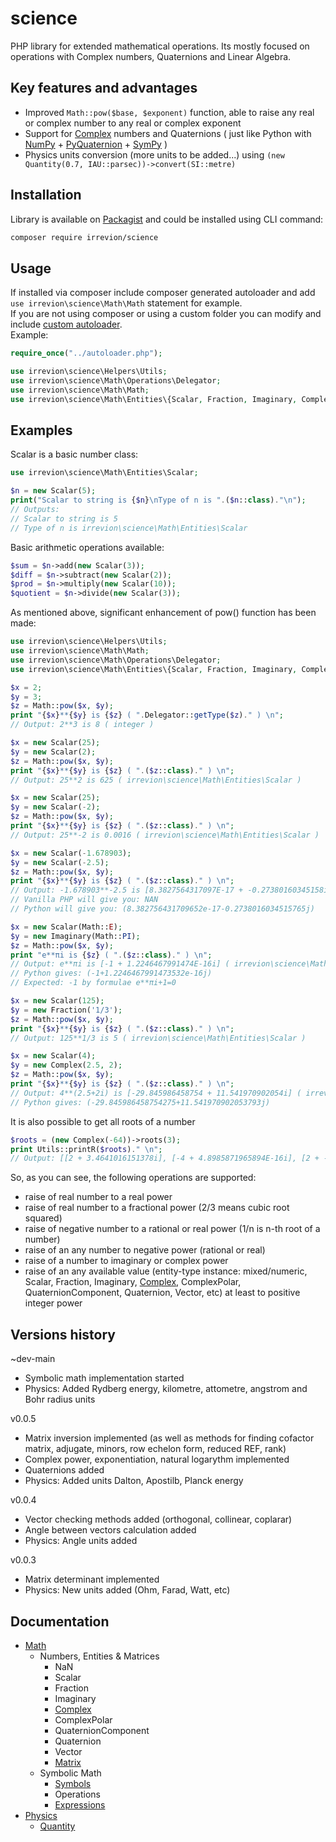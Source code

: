 # science
PHP library for extended mathematical operations. Its mostly focused on operations with Complex numbers, Quaternions and Linear Algebra.

## Key features and advantages
- Improved `Math::pow($base, $exponent)` function, able to raise any real or complex number to any real or complex exponent
- Support for [Complex](docs/Math/Entities/Complex.md) numbers and Quaternions ( just like Python with [NumPy](https://numpy.org/) + [PyQuaternion](http://kieranwynn.github.io/pyquaternion/) + [SymPy](https://www.sympy.org/) )
- Physics units conversion (more units to be added...) using `(new Quantity(0.7, IAU::parsec))->convert(SI::metre)`

## Installation
Library is available on [Packagist](https://packagist.org/packages/irrevion/science) and could be installed using CLI command:
```bash
composer require irrevion/science
```

## Usage
If installed via composer include composer generated autoloader and add `use irrevion\science\Math\Math` statement for example.  
If you are not using composer or using a custom folder you can modify and include [custom autoloader](https://github.com/irrevion/science/blob/main/dev/autoloader.php).  
Example:
```php
require_once("../autoloader.php");

use irrevion\science\Helpers\Utils;
use irrevion\science\Math\Operations\Delegator;
use irrevion\science\Math\Math;
use irrevion\science\Math\Entities\{Scalar, Fraction, Imaginary, Complex};
```

## Examples
Scalar is a basic number class:
```php
use irrevion\science\Math\Entities\Scalar;

$n = new Scalar(5);
print("Scalar to string is {$n}\nType of n is ".($n::class)."\n");
// Outputs:
// Scalar to string is 5
// Type of n is irrevion\science\Math\Entities\Scalar
```
Basic arithmetic operations available:
```php
$sum = $n->add(new Scalar(3));
$diff = $n->subtract(new Scalar(2));
$prod = $n->multiply(new Scalar(10));
$quotient = $n->divide(new Scalar(3));
```
As mentioned above, significant enhancement of pow() function has been made:
```php
use irrevion\science\Helpers\Utils;
use irrevion\science\Math\Math;
use irrevion\science\Math\Operations\Delegator;
use irrevion\science\Math\Entities\{Scalar, Fraction, Imaginary, Complex};

$x = 2;
$y = 3;
$z = Math::pow($x, $y);
print "{$x}**{$y} is {$z} ( ".Delegator::getType($z)." ) \n";
// Output: 2**3 is 8 ( integer )

$x = new Scalar(25);
$y = new Scalar(2);
$z = Math::pow($x, $y);
print "{$x}**{$y} is {$z} ( ".($z::class)." ) \n";
// Output: 25**2 is 625 ( irrevion\science\Math\Entities\Scalar )

$x = new Scalar(25);
$y = new Scalar(-2);
$z = Math::pow($x, $y);
print "{$x}**{$y} is {$z} ( ".($z::class)." ) \n";
// Output: 25**-2 is 0.0016 ( irrevion\science\Math\Entities\Scalar )

$x = new Scalar(-1.678903);
$y = new Scalar(-2.5);
$z = Math::pow($x, $y);
print "{$x}**{$y} is {$z} ( ".($z::class)." ) \n";
// Output: -1.678903**-2.5 is [8.3827564317097E-17 + -0.27380160345158i] ( irrevion\science\Math\Entities\Complex )
// Vanilla PHP will give you: NAN
// Python will give you: (8.382756431709652e-17-0.2738016034515765j)

$x = new Scalar(Math::E);
$y = new Imaginary(Math::PI);
$z = Math::pow($x, $y);
print "e**πi is {$z} ( ".($z::class)." ) \n";
// Output: e**πi is [-1 + 1.2246467991474E-16i] ( irrevion\science\Math\Entities\Complex )
// Python gives: (-1+1.2246467991473532e-16j)
// Expected: -1 by formulae e**πi+1=0

$x = new Scalar(125);
$y = new Fraction('1/3');
$z = Math::pow($x, $y);
print "{$x}**{$y} is {$z} ( ".($z::class)." ) \n";
// Output: 125**1/3 is 5 ( irrevion\science\Math\Entities\Scalar )

$x = new Scalar(4);
$y = new Complex(2.5, 2);
$z = Math::pow($x, $y);
print "{$x}**{$y} is {$z} ( ".($z::class)." ) \n";
// Output: 4**(2.5+2i) is [-29.845986458754 + 11.541970902054i] ( irrevion\science\Math\Entities\Complex )
// Python gives: (-29.845986458754275+11.541970902053793j)
```
It is also possible to get all roots of a number
```php
$roots = (new Complex(-64))->roots(3);
print Utils::printR($roots)." \n";
// Output: [[2 + 3.4641016151378i], [-4 + 4.8985871965894E-16i], [2 + -3.4641016151378i]]
```
So, as you can see, the following operations are supported:
- raise of real number to a real power
- raise of real number to a fractional power (2/3 means cubic root squared)
- raise of negative number to a rational or real power (1/n is n-th root of a number)
- raise of an any number to negative power (rational or real)
- raise of a number to imaginary or complex power
- raise of an any available value (entity-type instance: mixed/numeric, Scalar, Fraction, Imaginary, [Complex](docs/Math/Entities/Complex.md), ComplexPolar, QuaternionComponent, Quaternion, Vector, etc) at least to positive integer power

## Versions history

~dev-main
- Symbolic math implementation started
- Physics: Added Rydberg energy, kilometre, attometre, angstrom and Bohr radius units

v0.0.5
- Matrix inversion implemented (as well as methods for finding cofactor matrix, adjugate, minors, row echelon form, reduced REF, rank)
- Complex power, exponentiation, natural logarythm implemented
- Quaternions added
- Physics: Added units Dalton, Apostilb, Planck energy

v0.0.4
- Vector checking methods added (orthogonal, collinear, coplarar)
- Angle between vectors calculation added
- Physics: Angle units added

v0.0.3
- Matrix determinant implemented
- Physics: New units added (Ohm, Farad, Watt, etc)


## Documentation

- [Math](docs/Math/Math.md)
	- Numbers, Entities & Matrices
		- NaN
		- Scalar
		- Fraction
		- Imaginary
		- [Complex](docs/Math/Entities/Complex.md)
		- ComplexPolar
		- QuaternionComponent
		- Quaternion
		- Vector
		- [Matrix](docs/Math/Transformations/Matrix.md)
	- Symbolic Math
		- [Symbols](docs/Math/Symbols/Symbols.md)
		- Operations
		- [Expressions](docs/Math/Symbols/Expressions.md)
- [Physics](docs/Physics/Physics.md)
	- [Quantity](docs/Physics/Entities/Quantity.md)


<!--
## Support

To support this project you can star this repository, report an issue or contribute your improvements in form of pull request. As an additional form to express your gratitude or appreciation of author efforts if you found this library useful, small donation could be considered to 🐕DOGE [DN7T465V4sxR7hLt7erpfzJdWj4JrsFuFv](https://link.trustwallet.com/send?coin=3&address=DN7T465V4sxR7hLt7erpfzJdWj4JrsFuFv).
-->